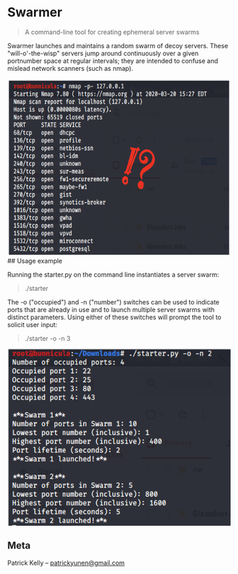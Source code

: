 # Swarmer
> A command-line tool for creating ephemeral server swarms


Swarmer launches and maintains a random swarm of decoy servers. These "will-o'-the-wisp" servers jump around continuously over a given portnumber space at regular intervals; they are intended to confuse and mislead network scanners (such as nmap).

<img src="READimage.png" alt="example" width="600" height="400" />
## Usage example

Running the starter.py on the command line instantiates a server swarm:

> ./starter

The -o ("occupied") and -n ("number") switches can be used to indicate ports that are already in use and to launch multiple server swarms with distinct parameters. Using either of these switches will prompt the tool to solicit user input:

> ./starter -o -n 3

<img src="Usage.png" alt="usage" width="600" height="400" />




## Meta

Patrick Kelly – patrickyunen@gmail.com

